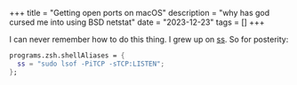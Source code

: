 +++
title = "Getting open ports on macOS"
description = "why has god cursed me into using BSD netstat"
date = "2023-12-23"
tags = []
+++

I can never remember how to do this thing. I grew up on [ss](https://man7.org/linux/man-pages/man8/ss.8.html). So for posterity:

```nix
programs.zsh.shellAliases = {
  ss = "sudo lsof -PiTCP -sTCP:LISTEN";
};
```